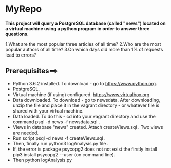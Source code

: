 # MyRepo

**This project will query a PostgreSQL database (called "news") located on a virtual machine using a python program in order to answer three questions.**

1.What are the most popular three articles of all time?
2.Who are the most popular authors of all time?
3.On which days did more than 1% of requests lead to errors?

Prerequisites==>
----------------
* Python 3.6.2 installed. To download - go to https://www.python.org.
* PostgreSQL.
* Virtual machine (if using) configured. https://www.virtualbox.org.
* Data downloaded. To download - go to newsdata. After downloading, unzip the file and place it in the vagrant directory - or whatever file is shared with your virtual machine.
* Data loaded. To do this - cd into your vagrant directory and use the command psql -d news -f newsdata.sql .
* Views in database "news" created. Attach createViews.sql . Two views are needed.
* Run script psql -d news -f createViews.sql .
* Then, finally run python3 logAnalysis.py file .
* If, the error is package psycopg2 does not not exist the firstly install  pip3 install psycopg2 --user (on command line).
* Then python logAnalysis.py
